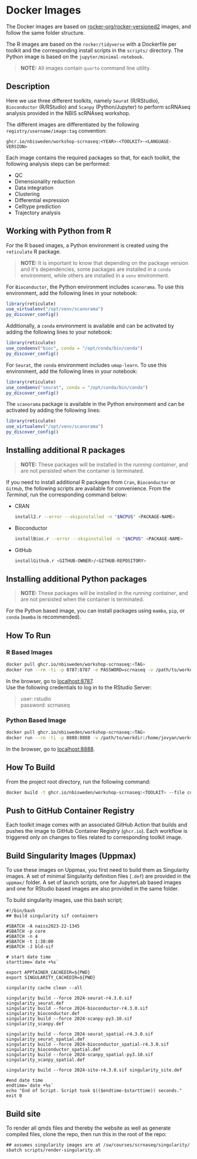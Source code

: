 # Docker Images

The Docker images are based on [rocker-org/rocker-versioned2](https://github.com/rocker-org/rocker-versioned2) images, and follow the same folder structure.

The R images are based on the `rocker/tidyverse` with a Dockerfile per toolkit and the corresponding install scripts in the `scripts/` directory. The Python image is based on the `jupyter/minimal-notebook`.

> **NOTE:** All images contain `quarto` command line utility.

## Description

Here we use three different toolkits, namely `Seurat` (R/RStudio), `Bioconductor` (R/RStudio) and `Scanpy` (Python/Jupyter) to perform scRNAseq analysis provided in the NBIS scRNAseq workshop. 

The different images are differentiated by the following `registry/username/image:tag` convention:

```
ghcr.io/nbisweden/workshop-scrnaseq:<YEAR>-<TOOLKIT>-<LANGUAGE-VERSION>
```

Each image contains the required packages so that, for each toolkit, the following analysis steps can be performed:
* QC
* Dimensionality reduction
* Data integration
* Clustering
* Differential expression
* Celltype prediction
* Trajectory analysis

## Working with Python from R

For the R based images, a Python environment is created using the `reticulate` R package.

> **NOTE:** It is important to know that depending on the package version and it's dependencies, some packages are installed in a `conda` environment, while others are installed in a `venv` environment. 

For `Bioconductor`, the Python environment includes `scanorama`. To use this environment, add the following lines in your notebook:

```R
library(reticulate)
use_virtualenv("/opt/venv/scanorama")
py_discover_config()
```

Additionally, a `conda` environment is available and can be activated by adding the following lines to your notebook:

```R
library(reticulate)
use_condaenv("bioc", conda = "/opt/conda/bin/conda")
py_discover_config()
```

For `Seurat`, the `conda` environment includes `umap-learn`. To use this environment, add the following lines in your notebook:

```R
library(reticulate)
use_condaenv("seurat", conda = "/opt/conda/bin/conda")
py_discover_config()
``` 

The `scanorama` package is available in the Python environment and can be activated by adding the following lines:

```R
library(reticulate)
use_virtualenv("/opt/venv/scanorama")
py_discover_config()
```

## Installing additional R packages

> **NOTE:** These packages will be installed in the *running container*, and are not persisted when the container is terminated.

If you need to install additional R packages from `Cran`, `Bioconductor` or `GitHub`, the following scripts are available for convenience. From the _Terminal_, run the corresponding command below:

* CRAN  

  ```bash
  install2.r --error --skipinstalled -n "$NCPUS" <PACKAGE-NAME>
  ```

* Bioconductor

  ```bash
  installBioc.r --error --skipinstalled -n "$NCPUS" <PACKAGE-NAME>
  ```

* GitHub

  ```bash
  installGithub.r <GITHUB-OWNER>/<GITHUB-REPOSITORY>
  ```

## Installing additional Python packages

> **NOTE:** These packages will be installed in the *running container*, and are not persisted when the container is terminated.

For the Python based image, you can install packages using `mamba`, `pip`, or `conda` (`mamba` is recommended).

## How To Run

### R Based Images

```bash
docker pull ghcr.io/nbisweden/workshop-scrnaseq:<TAG>
docker run --rm -ti -p 8787:8787 -e PASSWORD=scrnaseq -v /path/to/workdir:/home/rstudio/workdir ghcr.io/nbisweden/workshop-scrnaseq:<TAG>
```

In the browser, go to [localhost:8787](localhost:8787).  
Use the following credentials to log in to the RStudio Server:  
> user: rstudio  
> password: scrnaseq

### Python Based Image

```bash
docker pull ghcr.io/nbisweden/workshop-scrnaseq:<TAG>
docker run --rm -ti -p 8888:8888 -v /path/to/workdir:/home/jovyan/workshop-scRNAseq ghcr.io/nbisweden/workshop-scrnaseq:<TAG>
```

In the browser, go to [localhost:8888](localhost:8888).

## How To Build

From the project root directory, run the following command:

```bash
docker build -t ghcr.io/nbisweden/workshop-scrnaseq:<TOOLKIT> --file containers/dockerfiles/<TOOLKIT>.Dockerfile ./containers
```

## Push to GitHub Container Registry

Each toolkit image comes with an associated GitHub Action that builds and pushes the image to GitHub Container Registry (`ghcr.io`). Each workflow is triggered only on changes to files related to corresponding toolkit image.

## Build Singularity Images (Uppmax)

To use these images on Uppmax, you first need to build them as Singularity images. A set of minimal Singularity definition files (`.def`) are provided in the `uppmax/` folder. A set of launch scripts, one for JupyterLab based images and one for RStudio based images are also provided in the same folder.

To build singularity images, use this bash script;

```
#!/bin/bash
## Build singularity sif containers

#SBATCH -A naiss2023-22-1345
#SBATCH -p core
#SBATCH -n 4
#SBATCH -t 1:30:00
#SBATCH -J bld-sif

# start date time
starttime=`date +%s`

export APPTAINER_CACHEDIR=${PWD}
export SINGULARITY_CACHEDIR=${PWD}

singularity cache clean --all

singularity build --force 2024-seurat-r4.3.0.sif singularity_seurat.def
singularity build --force 2024-bioconductor-r4.3.0.sif singularity_bioconductor.def
singularity build --force 2024-scanpy-py3.10.sif singularity_scanpy.def

singularity build --force 2024-seurat_spatial-r4.3.0.sif singularity_seurat_spatial.def
singularity build --force 2024-bioconductor_spatial-r4.3.0.sif singularity_bioconductor_spatial.def
singularity build --force 2024-scanpy_spatial-py3.10.sif singularity_scanpy_spatial.def

singularity build --force 2024-site-r4.3.0.sif singularity_site.def

#end date time
endtime=`date +%s`
echo "End of Script. Script took $(($endtime-$starttime)) seconds."
exit 0
```

## Build site

To render all qmds files and thereby the website as well as generate compiled files, clone the repo, then run this in the root of the repo:

```
## assumes singularity images are at /sw/courses/scrnaseq/singularity/
sbatch scripts/render-singularity.sh
```
